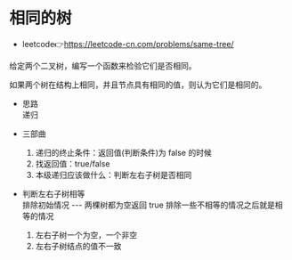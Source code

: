 # 相同的树  
- leetcode👉https://leetcode-cn.com/problems/same-tree/

给定两个二叉树，编写一个函数来检验它们是否相同。

如果两个树在结构上相同，并且节点具有相同的值，则认为它们是相同的。  

- 思路  
  递归  

- 三部曲  
  1. 递归的终止条件：返回值(判断条件)为 false 的时候  
  2. 找返回值：true/false  
  3. 本级递归应该做什么：判断左右子树是否相同  

- 判断左右子树相等  
  排除初始情况 --- 两棵树都为空返回 true
  排除一些不相等的情况之后就是相等的情况  
  1. 左右子树一个为空，一个非空  
  2. 左右子树结点的值不一致  
